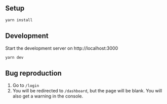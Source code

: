 ## Setup
```bash
yarn install
```

## Development

Start the development server on http://localhost:3000

```bash
yarn dev
```

## Bug reproduction

1. Go to `/login`
2. You will be redirected to `/dashboard`, but the page will be blank. You will also get a warning in the console.